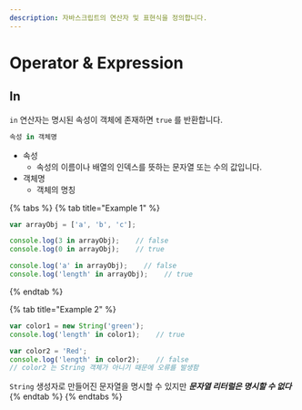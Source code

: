 ```yaml
---
description: 자바스크립트의 연산자 및 표현식을 정의합니다.
---
```


# Operator & Expression

## In

`in` 연산자는 명시된 속성이 객체에 존재하면 `true` 를 반환합니다.

```javascript
속성 in 객체명
```

* 속성
  * 속성의 이름이나 배열의 인덱스를 뜻하는 문자열 또는 수의 값입니다.
* 객체명
  * 객체의 명칭

{% tabs %}
{% tab title="Example 1" %}
```javascript
var arrayObj = ['a', 'b', 'c'];

console.log(3 in arrayObj);    // false
console.log(0 in arrayObj);    // true

console.log('a' in arrayObj);    // false
console.log('length' in arrayObj);    // true
```
{% endtab %}

{% tab title="Example 2" %}
```javascript
var color1 = new String('green');
console.log('length' in color1);    // true

var color2 = 'Red';
console.log('length' in color2);    // false
// color2 는 String 객체가 아니기 때문에 오류를 발생함
```

`String` 생성자로 만들어진 문자열을 명시할 수 있지만 _**문자열 리터럴은 명시할 수 없다**_
{% endtab %}
{% endtabs %}

